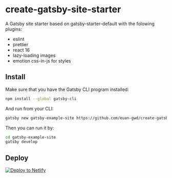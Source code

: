 # create-gatsby-site-starter

A Gatsby site starter based on gatsby-starter-default with the folowing plugins:

* eslint
* prettier
* react 16
* lazy-loading images
* emotion css-in-js for styles

## Install

Make sure that you have the Gatsby CLI program installed:

```sh
npm install --global gatsby-cli
```

And run from your CLI:

```sh
gatsby new gatsby-example-site https://github.com/euan-gwd/create-gatsby-site-starter
```

Then you can run it by:

```sh
cd gatsby-example-site
gatsby develop
```

## Deploy

[![Deploy to Netlify](https://www.netlify.com/img/deploy/button.svg)](https://app.netlify.com/start/deploy?repository=https://github.com/euan-gwd/create-gatsby-site-starter)
